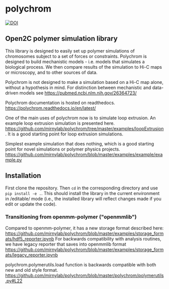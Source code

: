 # polychrom

[![DOI](https://zenodo.org/badge/178608195.svg)](https://zenodo.org/badge/latestdoi/178608195)

## Open2C polymer simulation library

This library is designed to easily set up polymer simulations of chromosomes subject to a set of forces or constraints. 
Polychrom is designed to build mechanistic models - i.e. models that simulates a biological process. 
We then compare results of the simulation to Hi-C maps or microscopy, and to other sources of data. 

Polychrom is not designed to make a simulation based on a Hi-C map alone, without a hypothesis in mind. 
For distinction between mechanistic and data-driven models see https://pubmed.ncbi.nlm.nih.gov/26364723/ 

Polychrom documentation is hosted on readthedocs. 
https://polychrom.readthedocs.io/en/latest/

One of the main uses of polychrom now is to simulate loop extrusion. An example loop extrusion simulation is presented here.
https://github.com/mirnylab/polychrom/tree/master/examples/loopExtrusion . It is a good starting point for loop extrusion simulations. 

Simplest example simulation that does nothing, which is a good starting point for novel simulations or polymer physics projects.  
https://github.com/mirnylab/polychrom/blob/master/examples/example/example.py


## Installation

First clone the repository. Then `cd` in the corresponding directory and use `pip install -e .`. This
should install the library in the current environment in /editable/ mode (i.e., the installed library
will reflect changes made if you edit or update the code).


### Transitioning from openmm-polymer ("openmmlib")
Compared to openmm-polymer, it has a new storage format described here: https://github.com/mirnylab/polychrom/blob/master/examples/storage_formats/hdf5_reporter.ipynb
For backwards compatibility with analysis routines, we have legacy reporter that saves into openmmlib format 
https://github.com/mirnylab/polychrom/blob/master/examples/storage_formats/legacy_reporter.ipynb

polychrom.polymerutils.load function  is backwards compatible with both new and old style 
format. https://github.com/mirnylab/polychrom/blob/master/polychrom/polymerutils.py#L22
